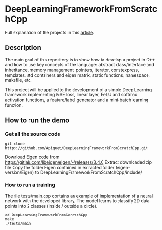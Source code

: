 # DeepLearningFrameworkFromScratchCpp

Full explanation of the projects in this [article](https://foundationsofdl.com/2022/02/12/neural-network-from-scratch-part-5-c-deep-learning-framework-implementation/).

## Description

The main goal of this repository is to show how to develop a project in C++ and how to use key concepts of the language: abstract class/interface and inheritance, memory management, pointers, iterator, constexpress, templates, std containers and eigen matrix, static functions, namespace, makefile, etc.

This project will be applied to the development of a simple Deep Learning framework implementing MSE loss, linear layer, ReLU and softmax activation functions, a feature/label generator and a mini-batch learning function.

## How to run the demo

### Get all the source code

```
git clone https://github.com/Apiquet/DeepLearningFrameworkFromScratchCpp.git
```

Download Eigen code from https://gitlab.com/libeigen/eigen/-/releases/3.4.0
Extract downloaded zip file
Copy the folder Eigen contained in extracted folder (eigen-version/Eigen) to DeepLearningFrameworkFromScratchCpp/include/

### How to run a training

The file tests/main.cpp contains an example of implementation of a neural network with the developed library.
The model learns to classify 2D data points into 2 classes (inside / outside a circle).

```
cd DeepLearningFrameworkFromScratchCpp
make
./tests/main
```
